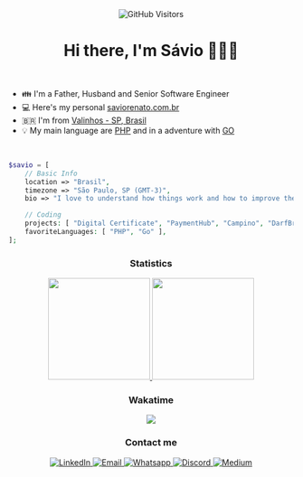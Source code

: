 <div align="center">
	<img alt="GitHub Visitors" src="https://komarev.com/ghpvc/?username=saviorenato&color=green&style=for-the-badge" />
	<h1>Hi there, I'm Sávio 🐘🇧🇷</h1>
</div>

<br/>

- 👪 I'm a Father, Husband and Senior Software Engineer
- 💻 Here's my personal [saviorenato.com.br](https://saviorenato.com.br)
- 🇧🇷 I'm from [Valinhos - SP, Brasil](https://pt.wikipedia.org/wiki/Valinhos)
- 💡 My main language are [PHP](https://php.net/) and in a adventure with [GO](https://go.dev/)

<br/>

```php
$savio = [
    // Basic Info
    location => "Brasil",
    timezone => "São Paulo, SP (GMT-3)",
    bio => "I love to understand how things work and how to improve them 👨‍💻 🕵️ "

    // Coding
    projects: [ "Digital Certificate", "PaymentHub", "Campino", "DarfBrasil" ],
    favoriteLanguages: [ "PHP", "Go" ],
];
```

<h3 align="center">Statistics</h3>

<!-- <div align="center">
	<a href="https://github.com/saviorenato">
		<img height="180em" src="https://github-readme-streak-stats.herokuapp.com?user=saviorenato&theme=vue-dark&hide_border=true&date_format=M%20j%5B%2C%20Y%5D" alt="My github stats" />
	</a>
</div> -->

<!-- <div align="center">
	[![GitHub SavioRenato](https://github-profile-trophy.vercel.app/?username=saviorenato&row=1&theme=onedark)](https://github.com/ryo-ma/github-profile-trophy)
</div> -->

<div align="center">
	<a href="https://github.com/saviorenato">
		<img height="180em" src="https://github-readme-stats.vercel.app/api?username=saviorenato&show_icons=true&theme=nord&include_all_commits=true&count_private=true"/>
		<img height="180em" src="https://github-readme-stats.vercel.app/api/top-langs/?username=saviorenato&layout=compact&langs_count=7&theme=nord"/>
	</a>
</div>

<div align="center">
	<h3 align="center">Wakatime</h3>
	<a href="https://wakatime.com"><img src="https://wakatime.com/share/@de004781-4dce-4a98-9c54-43eecfdd9b11/fd4d3fba-7dff-4afb-b5b2-7ea140dfbeb7.png" /></a>
</div>

<h3 align="center">Contact me</h3>
<div align="center">
	<a href="https://www.linkedin.com/in/saviorenato/" target="_blank">
		<img alt="LinkedIn" src="https://img.shields.io/badge/LinkedIn-0077B5?style=for-the-badge&logo=linkedin&logoColor=white" />
	</a>
	<a href="mailto:saviorenato@gmail.com" target="_blank">
		<img alt="Email" src="https://img.shields.io/badge/Gmail-D14836?style=for-the-badge&logo=gmail&logoColor=white" />
	</a>
	<a href="https://web.whatsapp.com/send?phone=5519998806550" target="_blank">
		<img alt="Whatsapp" src="https://img.shields.io/badge/WhatsApp-25D366?style=for-the-badge&logo=whatsapp&logoColor=white" />
	</a>
	<a href="https://discord.gg/3We3reBt" target="_blank">
		<img alt="Discord" src="https://img.shields.io/badge/Discord-7289DA?style=for-the-badge&logo=discord&logoColor=white" />
	</a>
	<a href="https://medium.com/@saviorenato" target="_blank">
		<img alt="Medium" src="https://img.shields.io/badge/Medium-12100E?style=for-the-badge&logo=medium&logoColor=white"/>
	</a>
</div>
